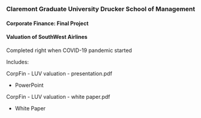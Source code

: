 ### Claremont Graduate University Drucker School of Management
#### Corporate Finance: Final Project
#### Valuation of SouthWest Airlines
Completed right when COVID-19 pandemic started

Includes:

CorpFin - LUV valuation - presentation.pdf
- PowerPoint

CorpFin - LUV valuation - white paper.pdf
- White Paper
